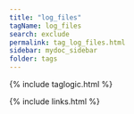 ```yaml
---
title: "log_files"
tagName: log_files
search: exclude
permalink: tag_log_files.html
sidebar: mydoc_sidebar
folder: tags
---
```

{% include taglogic.html %}

{% include links.html %}
